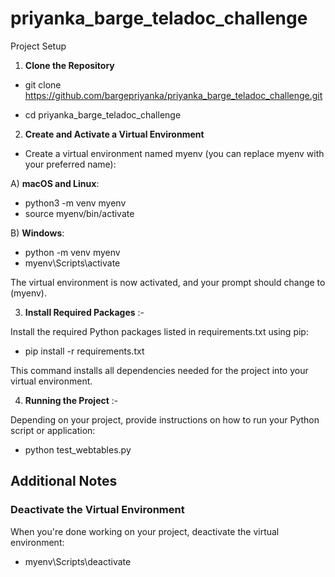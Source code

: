 # priyanka_barge_teladoc_challenge

Project Setup

1) **Clone the Repository**

- git clone https://github.com/bargepriyanka/priyanka_barge_teladoc_challenge.git

- cd priyanka_barge_teladoc_challenge


2) **Create and Activate a Virtual Environment**

- Create a virtual environment named myenv (you can replace myenv with your preferred name):

A) **macOS and Linux**:

- python3 -m venv myenv
- source myenv/bin/activate

B) **Windows**:

- python -m venv myenv
- myenv\Scripts\activate

The virtual environment is now activated, and your prompt should change to (myenv).

3) **Install Required Packages** :-

Install the required Python packages listed in requirements.txt using pip:

- pip install -r requirements.txt

This command installs all dependencies needed for the project into your virtual environment.

4) **Running the Project** :-

Depending on your project, provide instructions on how to run your Python script or application:

- python test_webtables.py

## Additional Notes

### Deactivate the Virtual Environment

When you're done working on your project, deactivate the virtual environment:

- myenv\Scripts\deactivate

